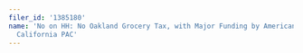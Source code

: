 ```yaml
---
filer_id: '1385180'
name: 'No on HH: No Oakland Grocery Tax, with Major Funding by American Beverage Association
  California PAC'
---
```

